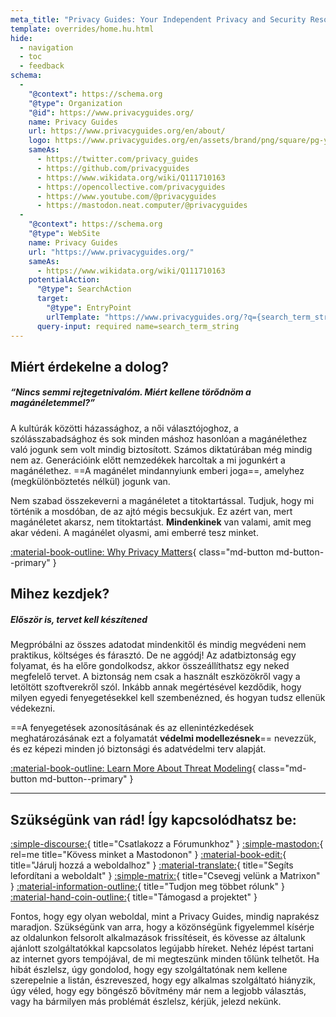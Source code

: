 ```yaml
---
meta_title: "Privacy Guides: Your Independent Privacy and Security Resource"
template: overrides/home.hu.html
hide:
  - navigation
  - toc
  - feedback
schema:
  - 
    "@context": https://schema.org
    "@type": Organization
    "@id": https://www.privacyguides.org/
    name: Privacy Guides
    url: https://www.privacyguides.org/en/about/
    logo: https://www.privacyguides.org/en/assets/brand/png/square/pg-yellow.png
    sameAs:
      - https://twitter.com/privacy_guides
      - https://github.com/privacyguides
      - https://www.wikidata.org/wiki/Q111710163
      - https://opencollective.com/privacyguides
      - https://www.youtube.com/@privacyguides
      - https://mastodon.neat.computer/@privacyguides
  - 
    "@context": https://schema.org
    "@type": WebSite
    name: Privacy Guides
    url: "https://www.privacyguides.org/"
    sameAs:
      - https://www.wikidata.org/wiki/Q111710163
    potentialAction:
      "@type": SearchAction
      target:
        "@type": EntryPoint
        urlTemplate: "https://www.privacyguides.org/?q={search_term_string}"
      query-input: required name=search_term_string
---
```


<!-- markdownlint-disable-next-line -->
## Miért érdekelne a dolog?

##### “Nincs semmi rejtegetnivalóm. Miért kellene törődnöm a magánéletemmel?”

A kultúrák közötti házassághoz, a női választójoghoz, a szólásszabadsághoz és sok minden máshoz hasonlóan a magánélethez való jogunk sem volt mindig biztosított. Számos diktatúrában még mindig nem az. Generációink előtt nemzedékek harcoltak a mi jogunkért a magánélethez. ==A magánélet mindannyiunk emberi joga==, amelyhez (megkülönböztetés nélkül) jogunk van.

Nem szabad összekeverni a magánéletet a titoktartással. Tudjuk, hogy mi történik a mosdóban, de az ajtó mégis becsukjuk. Ez azért van, mert magánéletet akarsz, nem titoktartást. **Mindenkinek** van valami, amit meg akar védeni. A magánélet olyasmi, ami emberré tesz minket.

[:material-book-outline: Why Privacy Matters](basics/why-privacy-matters.md){ class="md-button md-button--primary" }

## Mihez kezdjek?

##### Először is, tervet kell készítened

Megpróbálni az összes adatodat mindenkitől és mindig megvédeni nem praktikus, költséges és fárasztó. De ne aggódj! Az adatbiztonság egy folyamat, és ha előre gondolkodsz, akkor összeállíthatsz egy neked megfelelő tervet. A biztonság nem csak a használt eszközökről vagy a letöltött szoftverekről szól. Inkább annak megértésével kezdődik, hogy milyen egyedi fenyegetésekkel kell szembenézned, és hogyan tudsz ellenük védekezni.

==A fenyegetések azonosításának és az ellenintézkedések meghatározásának ezt a folyamatát **védelmi modellezésnek**== nevezzük, és ez képezi minden jó biztonsági és adatvédelmi terv alapját.

[:material-book-outline: Learn More About Threat Modeling](basics/threat-modeling.md){ class="md-button md-button--primary" }

---

## Szükségünk van rád! Így kapcsolódhatsz be:

[:simple-discourse:](https://discuss.privacyguides.net/){ title="Csatlakozz a Fórumunkhoz" }
[:simple-mastodon:](https://mastodon.neat.computer/@privacyguides){ rel=me title="Kövess minket a Mastodonon" }
[:material-book-edit:](https://github.com/privacyguides/privacyguides.org){ title="Járulj hozzá a weboldalhoz" }
[:material-translate:](https://matrix.to/#/#pg-i18n:aragon.sh){ title="Segíts lefordítani a weboldalt" }
[:simple-matrix:](https://matrix.to/#/#privacyguides:matrix.org){ title="Csevegj velünk a Matrixon" }
[:material-information-outline:](about/index.md){ title="Tudjon meg többet rólunk" }
[:material-hand-coin-outline:](about/donate.md){ title="Támogasd a projektet" }

Fontos, hogy egy olyan weboldal, mint a Privacy Guides, mindig naprakész maradjon. Szükségünk van arra, hogy a közönségünk figyelemmel kísérje az oldalunkon felsorolt alkalmazások frissítéseit, és kövesse az általunk ajánlott szolgáltatókkal kapcsolatos legújabb híreket. Nehéz lépést tartani az internet gyors tempójával, de mi megteszünk minden tőlünk telhetőt. Ha hibát észlelsz, úgy gondolod, hogy egy szolgáltatónak nem kellene szerepelnie a listán, észreveszed, hogy egy alkalmas szolgáltató hiányzik, úgy véled, hogy egy böngésző bővítmény már nem a legjobb választás, vagy ha bármilyen más problémát észlelsz, kérjük, jelezd nekünk.
